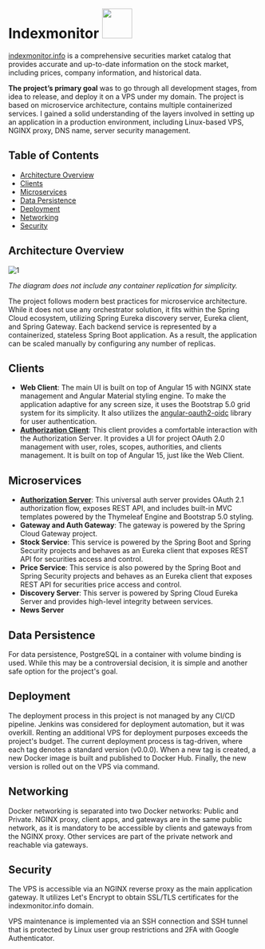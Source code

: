 # Indexmonitor <img src="https://github.com/IutkinEgor/indexmonitor-assets/blob/main/logo/logo-primary.svg" height="60px">

[indexmonitor.info](https://indexmonitor.info/) is a comprehensive securities market catalog that provides accurate and up-to-date information on the stock market, including prices, company information, and historical data.

__The project’s primary goal__ was to go through all development stages, from idea to release, and deploy it on a VPS under my domain. The project is based on microservice architecture, contains multiple containerized services. I gained a solid understanding of the layers involved in setting up an application in a production environment, including Linux-based VPS, NGINX proxy, DNS name, server security management.

## Table of Contents
- [Architecture Overview](#architecture-overview)
- [Clients](#clients)
- [Microservices](#microservices)
- [Data Persistence](#data-persistence)
- [Deployment](#deployment)
- [Networking](#networking)
- [Security](#security)

## Architecture Overview
![1](https://github.com/IutkinEgor/indexmonitor/assets/60474448/5594ec70-13c3-4b55-8e7f-abdcb7a881ad)

_The diagram does not include any container replication for simplicity._

The project follows modern best practices for microservice architecture. While it does not use any orchestrator solution, it fits within the Spring Cloud ecosystem, utilizing Spring Eureka discovery server, Eureka client, and Spring Gateway. Each backend service is represented by a containerized, stateless Spring Boot application. As a result, the application can be scaled manually by configuring any number of replicas.

## Clients

- **Web Client**: The main UI is built on top of Angular 15 with NGINX state management and Angular Material styling engine. To make the application adaptive for any screen size, it uses the Bootstrap 5.0 grid system for its simplicity. It also utilizes the [angular-oauth2-oidc](https://github.com/manfredsteyer/angular-oauth2-oidc) library for user authentication.
- [**Authorization Client**](https://github.com/IutkinEgor/indexmonitor-auth-client): This client provides a comfortable interaction with the Authorization Server. It provides a UI for project OAuth 2.0 management with user, roles, scopes, authorities, and clients management. It is built on top of Angular 15, just like the Web Client.

## Microservices

- [**Authorization Server**](https://github.com/IutkinEgor/indexmonitor-auth-server): This universal auth server provides OAuth 2.1 authorization flow, exposes REST API, and includes built-in MVC templates powered by the Thymeleaf Engine and Bootstrap 5.0 styling.
- **Gateway and Auth Gateway**: The gateway is powered by the Spring Cloud Gateway project.
- **Stock Service**: This service is powered by the Spring Boot and Spring Security projects and behaves as an Eureka client that exposes REST API for securities access and control.
- **Price Service**: This service is also powered by the Spring Boot and Spring Security projects and behaves as an Eureka client that exposes REST API for securities price access and control.
- **Discovery Server**: This server is powered by Spring Cloud Eureka Server and provides high-level integrity between services.
- **News Server**

## Data Persistence

For data persistence, PostgreSQL in a container with volume binding is used. While this may be a controversial decision, it is simple and another safe option for the project's goal.

## Deployment

The deployment process in this project is not managed by any CI/CD pipeline. Jenkins was considered for deployment automation, but it was overkill. Renting an additional VPS for deployment purposes exceeds the project's budget. The current deployment process is tag-driven, where each tag denotes a standard version (v0.0.0). When a new tag is created, a new Docker image is built and published to Docker Hub. Finally, the new version is rolled out on the VPS via command.

## Networking

Docker networking is separated into two Docker networks: Public and Private. NGINX proxy, client apps, and gateways are in the same public network, as it is mandatory to be accessible by clients and gateways from the NGINX proxy. Other services are part of the private network and reachable via gateways.

## Security

The VPS is accessible via an NGINX reverse proxy as the main application gateway. It utilizes Let's Encrypt to obtain SSL/TLS certificates for the indexmonitor.info domain.

VPS maintenance is implemented via an SSH connection and SSH tunnel that is protected by Linux user group restrictions and 2FA with Google Authenticator.
